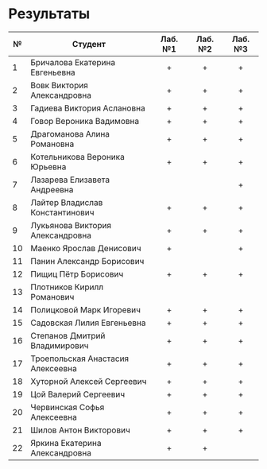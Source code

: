 # Результаты

| №   | Студент                           | Лаб. №1 | Лаб. №2 | Лаб. №3 |
| --- | --------------------------------- | :-----: | :-----: | :-----: |
| 1   | Бричалова Екатерина Евгеньевна    |    +    |    +    |    +    |
| 2   | Вовк Виктория Александровна       |    +    |    +    |    +    |
| 3   | Гадиева Виктория Аслановна        |    +    |    +    |    +    |
| 4   | Говор Вероника Вадимовна          |    +    |    +    |    +    |
| 5   | Драгоманова Алина Романовна       |    +    |    +    |    +    |
| 6   | Котельникова Вероника Юрьевна     |    +    |    +    |    +    |
| 7   | Лазарева Елизавета Андреевна      |         |         |    +    |
| 8   | Лайтер Владислав Константинович   |    +    |    +    |    +    |
| 9   | Лукьянова Виктория Александровна  |    +    |    +    |    +    |
| 10  | Маенко Ярослав Денисович          |    +    |         |    +    |
| 11  | Панин Александр Борисович         |         |         |         |
| 12  | Пищиц Пётр Борисович              |    +    |    +    |    +    |
| 13  | Плотников Кирилл Романович        |         |         |         |
| 14  | Полицковой Марк Игоревич          |    +    |    +    |    +    |
| 15  | Садовская Лилия Евгеньевна        |    +    |    +    |    +    |
| 16  | Степанов Дмитрий Владимирович     |    +    |    +    |    +    |
| 17  | Троепольская Анастасия Алексеевна |    +    |    +    |    +    |
| 18  | Хуторной Алексей Сергеевич        |    +    |    +    |    +    |
| 19  | Цой Валерий Сергеевич             |    +    |    +    |    +    |
| 20  | Червинская Софья Алексеевна       |    +    |    +    |    +    |
| 21  | Шилов Антон Викторович            |    +    |    +    |    +    |
| 22  | Яркина Екатерина Александровна    |    +    |    +    |         |

